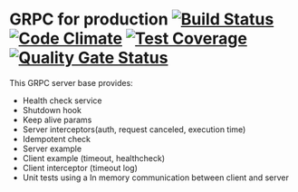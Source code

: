 # GRPC for production [![Build Status](https://travis-ci.org/apssouza22/grpc-server-go.svg?branch=master)](https://travis-ci.org/apssouza22/grpc-server-go) [![Code Climate](https://codeclimate.com/github/apssouza22/grpc-server-go.png)](https://codeclimate.com/github/apssouza22/grpc-server-go) [![Test Coverage](https://api.codeclimate.com/v1/badges/d999a5f1311bd806b345/test_coverage)](https://codeclimate.com/github/apssouza22/grpc-server-go/test_coverage) [![Quality Gate Status](https://sonarcloud.io/api/project_badges/measure?project=apssouza22_grpc-server-go&metric=alert_status)](https://sonarcloud.io/dashboard?id=apssouza22_grpc-server-go)
This GRPC server base provides:

- Health check service
- Shutdown hook
- Keep alive params
- Server interceptors(auth, request canceled, execution time)
- Idempotent check
- Server example
- Client example (timeout, healthcheck)
- Client interceptor (timeout log)
- Unit tests using a In memory communication between client and server
